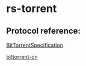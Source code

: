 # rs-torrent

## Protocol reference:

[BitTorrentSpecification](https://wiki.theory.org/BitTorrentSpecification)

[bittorrent-cn](https://github.com/ccq18/bittorrent-cn)
